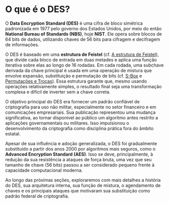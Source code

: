 # O que é o DES?

O **Data Encryption Standard (DES)** é uma cifra de bloco simétrica padronizada em 1977 pelo governo dos Estados Unidos, por meio do então **National Bureau of Standards (NBS)**, hoje **NIST**. Ele opera sobre blocos de 64 bits de dados, utilizando chaves de 56 bits para cifragem e decifragem de informações.

O DES é baseado em uma **estrutura de Feistel** (cf. [A estrutura de Feistel](criptografia-simetrica/cifras-de-bloco/feistel.md)), que divide cada bloco de entrada em duas metades e aplica uma função iterativa sobre elas ao longo de 16 rodadas. Em cada rodada, uma subchave derivada da chave principal é usada em uma operação de mistura que envolve expansão, substituição e permutação de bits (cf. [S-Box](conceitos/manipulacao-de-dados/s-box.md)
    e [Permutações e Trocas](conceitos/manipulacao-de-dados/permutacoes.md)). Essa estrutura garante que, mesmo usando operações relativamente simples, o resultado final seja uma transformação complexa e difícil de inverter sem a chave correta.

O objetivo principal do DES era fornecer um padrão confiável de criptografia para uso não militar, especialmente no setor financeiro e em comunicações empresariais. Sua publicação representou uma mudança significativa, ao tornar disponível ao público um algoritmo antes restrito a aplicações governamentais ou militares. Isso impulsionou o desenvolvimento da criptografia como disciplina prática fora do âmbito estatal.

Apesar de sua influência e adoção generalizada, o DES foi gradualmente substituído a partir dos anos 2000 por algoritmos mais seguros, como o **Advanced Encryption Standard (AES)**. Isso se deve, principalmente, à redução da sua resistência a ataques de força bruta, uma vez que seu tamanho de chave (56 bits) passou a ser considerado pequeno frente à capacidade computacional moderna.

Ao longo das próximas seções, exploraremos com mais detalhes a história do DES, sua arquitetura interna, sua função de mistura, o agendamento de chaves e os principais ataques que motivaram sua substituição como padrão federal de criptografia.

